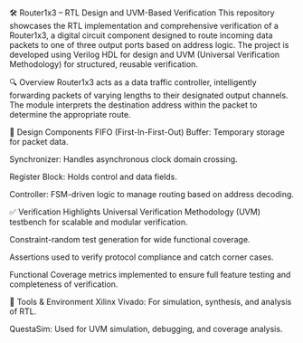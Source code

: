 🛠️ Router1x3 – RTL Design and UVM-Based Verification
This repository showcases the RTL implementation and comprehensive verification of a Router1x3, a digital circuit component designed to route incoming data packets to one of three output ports based on address logic. The project is developed using Verilog HDL for design and UVM (Universal Verification Methodology) for structured, reusable verification.

🔍 Overview
Router1x3 acts as a data traffic controller, intelligently forwarding packets of varying lengths to their designated output channels. The module interprets the destination address within the packet to determine the appropriate route.

🔧 Design Components
FIFO (First-In-First-Out) Buffer: Temporary storage for packet data.

Synchronizer: Handles asynchronous clock domain crossing.

Register Block: Holds control and data fields.

Controller: FSM-driven logic to manage routing based on address decoding.

✅ Verification Highlights
Universal Verification Methodology (UVM) testbench for scalable and modular verification.

Constraint-random test generation for wide functional coverage.

Assertions used to verify protocol compliance and catch corner cases.

Functional Coverage metrics implemented to ensure full feature testing and completeness of verification.

🧰 Tools & Environment
Xilinx Vivado: For simulation, synthesis, and analysis of RTL.

QuestaSim: Used for UVM simulation, debugging, and coverage analysis.
